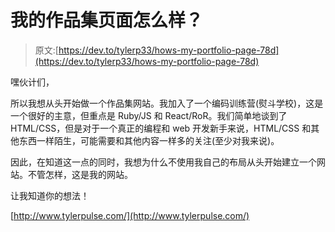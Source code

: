 # 我的作品集页面怎么样？

> 原文:[https://dev.to/tylerp33/hows-my-portfolio-page-78d](https://dev.to/tylerp33/hows-my-portfolio-page-78d)

嘿伙计们，

所以我想从头开始做一个作品集网站。我加入了一个编码训练营(熨斗学校)，这是一个很好的主意，但重点是 Ruby/JS 和 React/RoR。我们简单地谈到了 HTML/CSS，但是对于一个真正的编程和 web 开发新手来说，HTML/CSS 和其他东西一样陌生，可能需要和其他内容一样多的关注(至少对我来说)。

因此，在知道这一点的同时，我想为什么不使用我自己的布局从头开始建立一个网站。不管怎样，这是我的网站。

让我知道你的想法！

[http://www.tylerpulse.com/](http://www.tylerpulse.com/)